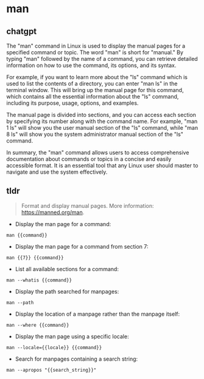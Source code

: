 # man 
## chatgpt 
The "man" command in Linux is used to display the manual pages for a specified command or topic. The word "man" is short for "manual." By typing "man" followed by the name of a command, you can retrieve detailed information on how to use the command, its options, and its syntax.

For example, if you want to learn more about the "ls" command which is used to list the contents of a directory, you can enter "man ls" in the terminal window. This will bring up the manual page for this command, which contains all the essential information about the "ls" command, including its purpose, usage, options, and examples.

The manual page is divided into sections, and you can access each section by specifying its number along with the command name. For example, "man 1 ls" will show you the user manual section of the "ls" command, while "man 8 ls" will show you the system administrator manual section of the "ls" command.

In summary, the "man" command allows users to access comprehensive documentation about commands or topics in a concise and easily accessible format. It is an essential tool that any Linux user should master to navigate and use the system effectively. 

## tldr 
 
> Format and display manual pages.
> More information: <https://manned.org/man>.

- Display the man page for a command:

`man {{command}}`

- Display the man page for a command from section 7:

`man {{7}} {{command}}`

- List all available sections for a command:

`man --whatis {{command}}`

- Display the path searched for manpages:

`man --path`

- Display the location of a manpage rather than the manpage itself:

`man --where {{command}}`

- Display the man page using a specific locale:

`man --locale={{locale}} {{command}}`

- Search for manpages containing a search string:

`man --apropos "{{search_string}}"`
